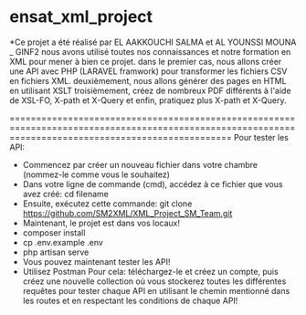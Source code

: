# ensat_xml_project

*Ce projet a été réalisé par EL AAKKOUCHI SALMA et AL YOUNSSI MOUNA _ GINF2
nous avons utilisé toutes nos connaissances et notre formation en XML pour mener à bien ce projet.
dans le premier cas, nous allons créer une API avec PHP (LARAVEL framwork) pour transformer les fichiers CSV en fichiers XML.
deuxièmement, nous allons générer des pages en HTML en utilisant XSLT
troisièmement, créez de nombreux PDF différents à l'aide de XSL-FO, X-path et X-Query
et enfin, pratiquez plus X-path et X-Query.

======================================================================================================================================================
Pour tester les API:
 * Commencez par créer un nouveau fichier dans votre chambre (nommez-le comme vous le souhaitez)
* Dans votre ligne de commande (cmd), accédez à ce fichier que vous avez créé: cd filename
* Ensuite, exécutez cette commande: git clone https://github.com/SM2XML/XML_Project_SM_Team.git
* Maintenant, le projet est dans vos locaux!
* composer install
* cp .env.example .env
* php artisan serve
* Vous pouvez maintenant tester les API!
* Utilisez Postman Pour cela: téléchargez-le et créez un compte, puis créez une nouvelle collection où vous stockerez toutes les différentes requêtes pour tester chaque API en utilisant le chemin mentionné dans les routes et en respectant les conditions de chaque API! 
